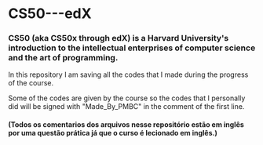 # CS50---edX
### CS50 (aka CS50x through edX) is a Harvard University's introduction to the intellectual enterprises of computer science and the art of programming.
In this repository I am saving all the codes that I made during the progress of the course.

Some of the codes are given by the course so the codes that I personally did will be signed with "Made_By_PMBC" in the comment of the first line.

#### (Todos os comentarios dos arquivos nesse repositório estão em inglês por uma questão prática já que o curso é lecionado em inglês.)
